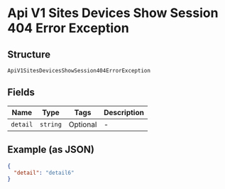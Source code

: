 
# Api V1 Sites Devices Show Session 404 Error Exception

## Structure

`ApiV1SitesDevicesShowSession404ErrorException`

## Fields

| Name | Type | Tags | Description |
|  --- | --- | --- | --- |
| `detail` | `string` | Optional | - |

## Example (as JSON)

```json
{
  "detail": "detail6"
}
```

